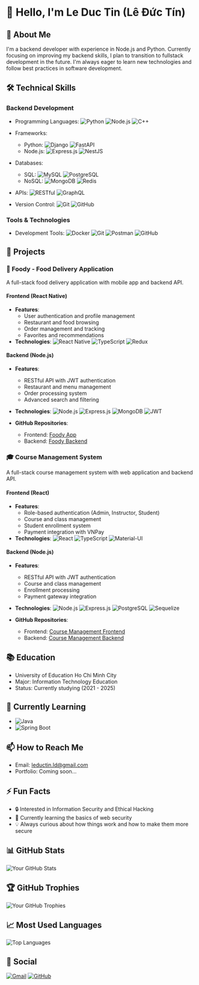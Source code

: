 # 👋 Hello, I'm Le Duc Tin (Lê Đức Tín)

## 🚀 About Me
I'm a backend developer with experience in Node.js and Python. Currently focusing on improving my backend skills, I plan to transition to fullstack development in the future. I'm always eager to learn new technologies and follow best practices in software development.

## 🛠️ Technical Skills

### Backend Development
- Programming Languages: 
  ![Python](https://img.shields.io/badge/Python-3776AB?style=for-the-badge&logo=python&logoColor=white)
  ![Node.js](https://img.shields.io/badge/Node.js-339933?style=for-the-badge&logo=node.js&logoColor=white)
  ![C++](https://img.shields.io/badge/C++-00599C?style=for-the-badge&logo=c%2B%2B&logoColor=white)

- Frameworks: 
  - Python: 
    ![Django](https://img.shields.io/badge/Django-092E20?style=for-the-badge&logo=django&logoColor=white)
    ![FastAPI](https://img.shields.io/badge/FastAPI-009688?style=for-the-badge&logo=fastapi&logoColor=white)
  - Node.js: 
    ![Express.js](https://img.shields.io/badge/Express.js-000000?style=for-the-badge&logo=express&logoColor=white)
    ![NestJS](https://img.shields.io/badge/NestJS-E0234E?style=for-the-badge&logo=nestjs&logoColor=white)

- Databases:
  - SQL: 
    ![MySQL](https://img.shields.io/badge/MySQL-4479A1?style=for-the-badge&logo=mysql&logoColor=white)
    ![PostgreSQL](https://img.shields.io/badge/PostgreSQL-4169E1?style=for-the-badge&logo=postgresql&logoColor=white)
  - NoSQL: 
    ![MongoDB](https://img.shields.io/badge/MongoDB-47A248?style=for-the-badge&logo=mongodb&logoColor=white)
    ![Redis](https://img.shields.io/badge/Redis-DC382D?style=for-the-badge&logo=redis&logoColor=white)

- APIs: 
  ![RESTful](https://img.shields.io/badge/RESTful-FF6B6B?style=for-the-badge&logo=rest&logoColor=white)
  ![GraphQL](https://img.shields.io/badge/GraphQL-E10098?style=for-the-badge&logo=graphql&logoColor=white)

- Version Control: 
  ![Git](https://img.shields.io/badge/Git-F05032?style=for-the-badge&logo=git&logoColor=white)
  ![GitHub](https://img.shields.io/badge/GitHub-181717?style=for-the-badge&logo=github&logoColor=white)

### Tools & Technologies
- Development Tools: 
  ![Docker](https://img.shields.io/badge/Docker-2496ED?style=for-the-badge&logo=docker&logoColor=white)
  ![Git](https://img.shields.io/badge/Git-F05032?style=for-the-badge&logo=git&logoColor=white)
  ![Postman](https://img.shields.io/badge/Postman-FF6C37?style=for-the-badge&logo=postman&logoColor=white)
  ![GitHub](https://img.shields.io/badge/GitHub-181717?style=for-the-badge&logo=github&logoColor=white)

## 💼 Projects

### 🍔 Foody - Food Delivery Application
A full-stack food delivery application with mobile app and backend API.

#### Frontend (React Native)
- **Features**:
  - User authentication and profile management
  - Restaurant and food browsing
  - Order management and tracking
  - Favorites and recommendations
- **Technologies**:
  ![React Native](https://img.shields.io/badge/React_Native-20232A?style=for-the-badge&logo=react&logoColor=61DAFB)
  ![TypeScript](https://img.shields.io/badge/TypeScript-007ACC?style=for-the-badge&logo=typescript&logoColor=white)
  ![Redux](https://img.shields.io/badge/Redux-593D88?style=for-the-badge&logo=redux&logoColor=white)

#### Backend (Node.js)
- **Features**:
  - RESTful API with JWT authentication
  - Restaurant and menu management
  - Order processing system
  - Advanced search and filtering
- **Technologies**:
  ![Node.js](https://img.shields.io/badge/Node.js-339933?style=for-the-badge&logo=nodedotjs&logoColor=white)
  ![Express.js](https://img.shields.io/badge/Express.js-000000?style=for-the-badge&logo=express&logoColor=white)
  ![MongoDB](https://img.shields.io/badge/MongoDB-4EA94B?style=for-the-badge&logo=mongodb&logoColor=white)
  ![JWT](https://img.shields.io/badge/JWT-000000?style=for-the-badge&logo=JSON%20web%20tokens&logoColor=white)

- **GitHub Repositories**:
  - Frontend: [Foody App](https://github.com/leductinjl/foody_app)
  - Backend: [Foody Backend](https://github.com/leductinjl/foody_backend)

### 🎓 Course Management System
A full-stack course management system with web application and backend API.

#### Frontend (React)
- **Features**:
  - Role-based authentication (Admin, Instructor, Student)
  - Course and class management
  - Student enrollment system
  - Payment integration with VNPay
- **Technologies**:
  ![React](https://img.shields.io/badge/React-20232A?style=for-the-badge&logo=react&logoColor=61DAFB)
  ![TypeScript](https://img.shields.io/badge/TypeScript-007ACC?style=for-the-badge&logo=typescript&logoColor=white)
  ![Material-UI](https://img.shields.io/badge/Material--UI-0081CB?style=for-the-badge&logo=material-ui&logoColor=white)

#### Backend (Node.js)
- **Features**:
  - RESTful API with JWT authentication
  - Course and class management
  - Enrollment processing
  - Payment gateway integration
- **Technologies**:
  ![Node.js](https://img.shields.io/badge/Node.js-339933?style=for-the-badge&logo=nodedotjs&logoColor=white)
  ![Express.js](https://img.shields.io/badge/Express.js-000000?style=for-the-badge&logo=express&logoColor=white)
  ![PostgreSQL](https://img.shields.io/badge/PostgreSQL-316192?style=for-the-badge&logo=postgresql&logoColor=white)
  ![Sequelize](https://img.shields.io/badge/Sequelize-52B0E7?style=for-the-badge&logo=sequelize&logoColor=white)

- **GitHub Repositories**:
  - Frontend: [Course Management Frontend](https://github.com/leductinjl/course_management_frontend)
  - Backend: [Course Management Backend](https://github.com/leductinjl/course_management_backend)

## 📚 Education
- University of Education Ho Chi Minh City
- Major: Information Technology Education
- Status: Currently studying (2021 - 2025)


## 🌱 Currently Learning
- ![Java](https://img.shields.io/badge/Java-ED8B00?style=for-the-badge&logo=java&logoColor=white)
- ![Spring Boot](https://img.shields.io/badge/Spring_Boot-6DB33F?style=for-the-badge&logo=spring-boot&logoColor=white)

## 📫 How to Reach Me
- Email: [leductin.ld@gmail.com](mailto:leductin.ld@gmail.com)
- Portfolio: Coming soon...

## ⚡ Fun Facts
- 🔒 Interested in Information Security and Ethical Hacking
- 🎯 Currently learning the basics of web security
- 💡 Always curious about how things work and how to make them more secure

## 📊 GitHub Stats
![Your GitHub Stats](https://github-readme-stats.vercel.app/api?username=leductinjl&show_icons=true&theme=radical)

## 🏆 GitHub Trophies
![Your GitHub Trophies](https://github-profile-trophy.vercel.app/?username=leductinjl&theme=radical)

## 📈 Most Used Languages
![Top Languages](https://github-readme-stats.vercel.app/api/top-langs/?username=leductinjl&layout=compact&theme=radical)

## 🌟 Social
[![Gmail](https://img.shields.io/badge/Gmail-D14836?style=for-the-badge&logo=gmail&logoColor=white)](mailto:leductin.ld@gmail.com)
[![GitHub](https://img.shields.io/badge/GitHub-100000?style=for-the-badge&logo=github&logoColor=white)](https://github.com/leductinjl) 